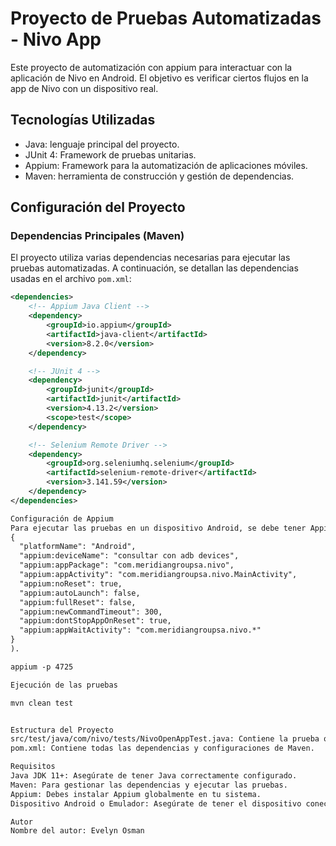 # Proyecto de Pruebas Automatizadas - Nivo App

Este proyecto de automatización con appium para interactuar con la aplicación de Nivo en Android. El objetivo es verificar ciertos flujos en la app de Nivo con un dispositivo real.

## Tecnologías Utilizadas

- Java: lenguaje principal del proyecto.
- JUnit 4: Framework de pruebas unitarias.
- Appium: Framework para la automatización de aplicaciones móviles.
- Maven: herramienta de construcción y gestión de dependencias.

## Configuración del Proyecto

### Dependencias Principales (Maven)

El proyecto utiliza varias dependencias necesarias para ejecutar las pruebas automatizadas. A continuación, se detallan las dependencias usadas en el archivo `pom.xml`:

```xml
<dependencies>
    <!-- Appium Java Client -->
    <dependency>
        <groupId>io.appium</groupId>
        <artifactId>java-client</artifactId>
        <version>8.2.0</version>
    </dependency>

    <!-- JUnit 4 -->
    <dependency>
        <groupId>junit</groupId>
        <artifactId>junit</artifactId>
        <version>4.13.2</version>
        <scope>test</scope>
    </dependency>

    <!-- Selenium Remote Driver -->
    <dependency>
        <groupId>org.seleniumhq.selenium</groupId>
        <artifactId>selenium-remote-driver</artifactId>
        <version>3.141.59</version>
    </dependency>
</dependencies>

Configuración de Appium
Para ejecutar las pruebas en un dispositivo Android, se debe tener Appium instalado y configurado detalles de configuracion (Server Address: localhost, Server Port: 4725, check: Allow CORS, check: Relaxed Security), configuracion appium inspector (Server Address: localhost, Server Port: 4725, Remote Path: /wd/hub, Advanced Settings: check: Allow Unauthorized Certificates, JSON Representation: 
{
  "platformName": "Android",
  "appium:deviceName": "consultar con adb devices",
  "appium:appPackage": "com.meridiangroupsa.nivo",
  "appium:appActivity": "com.meridiangroupsa.nivo.MainActivity",
  "appium:noReset": true,
  "appium:autoLaunch": false,
  "appium:fullReset": false,
  "appium:newCommandTimeout": 300,
  "appium:dontStopAppOnReset": true,
  "appium:appWaitActivity": "com.meridiangroupsa.nivo.*"
}
).

appium -p 4725

Ejecución de las pruebas

mvn clean test


Estructura del Proyecto
src/test/java/com/nivo/tests/NivoOpenAppTest.java: Contiene la prueba que abre la aplicación de Nivo en un dispositivo Android.
pom.xml: Contiene todas las dependencias y configuraciones de Maven.

Requisitos
Java JDK 11+: Asegúrate de tener Java correctamente configurado.
Maven: Para gestionar las dependencias y ejecutar las pruebas.
Appium: Debes instalar Appium globalmente en tu sistema.
Dispositivo Android o Emulador: Asegúrate de tener el dispositivo conectado y depuración USB habilitada.

Autor
Nombre del autor: Evelyn Osman
